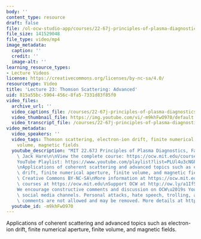 ```yaml
---
body: ''
content_type: resource
draft: false
file: /ol-ocw-studio-app/courses/22-67j-principles-of-plasma-diagnostics-fall-2023/ocw_2267_lecture23_thomson_scattering_4_360p_16_9.mp4
file_size: 141529048
file_type: video/mp4
image_metadata:
  caption: ''
  credit: ''
  image-alt: ''
learning_resource_types:
- Lecture Videos
license: https://creativecommons.org/licenses/by-nc-sa/4.0/
resourcetype: Video
title: 'Lecture 23: Thomson Scattering: Advanced'
uid: 815a55bc-5904-456c-8fa5-7331d83f85f0
video_files:
  archive_url: ''
  video_captions_file: /courses/22-67j-principles-of-plasma-diagnostics-fall-2023/1KWXb3EhtfuYXDEpuOa66dRtsic61YNsZ_transcript.webvtt
  video_thumbnail_file: https://img.youtube.com/vi/-m9khFwO970/default.jpg
  video_transcript_file: /courses/22-67j-principles-of-plasma-diagnostics-fall-2023/1KWXb3EhtfuYXDEpuOa66dRtsic61YNsZ_transcript.pdf
video_metadata:
  video_speakers: ''
  video_tags: Thomson scattering, electron-ion drift, finite numerical aperture, finite
    volume, magnetic fields
  youtube_description: "MIT 22.67J Principles of Plasma Diagnostics, Fall 2023\nInstructor:\
    \ Jack Hare\n\nView the complete course: https://ocw.mit.edu/courses/22-67j-principles-of-plasma-diagnostics-fall-2023/\n\
    YouTube Playlist: https://www.youtube.com/playlist?list=PLUl4u3cNGP61wK-NwYKZMuABl_eHBmhu4\n\
    \nApplications of coherent scattering and advanced topics such as electron-ion\
    \ drift, finite numerical aperture, finite volume, and magnetic fields.\n\nLicense:\
    \ Creative Commons BY-NC-SA\nMore information at https://ocw.mit.edu/terms\nMore\
    \ courses at https://ocw.mit.edu\nSupport OCW at http://ow.ly/a1If50zVRlQ\n\n\
    We encourage constructive comments and discussion on OCW\u2019s YouTube and other\
    \ social media channels. Personal attacks, hate speech, trolling, and inappropriate\
    \ comments are not allowed and may be removed. More details at https://ocw.mit.edu/comments.\n"
  youtube_id: -m9khFwO970
---
```

Applications of coherent scattering and advanced topics such as electron-ion drift, finite numerical aperture, finite volume, and magnetic fields.